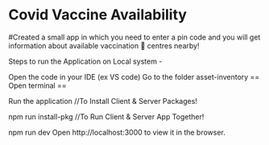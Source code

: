 # Covid Vaccine Availability
#Created a small app in which you need to enter a pin code and you will get information about available vaccination 💉 centres nearby!

Steps to run the Application on Local system -

Open the code in your IDE (ex VS code)
Go to the folder asset-inventory
== Open terminal ==

Run the application
//To Install Client & Server Packages!

npm run install-pkg
//To Run Client & Server App Together!

npm run dev
Open http://localhost:3000 to view it in the browser.
